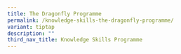 ```yaml
---
title: The Dragonfly Programme
permalink: /knowledge-skills-the-dragonfly-programme/
variant: tiptap
description: ""
third_nav_title: Knowledge Skills Programme
---
```

